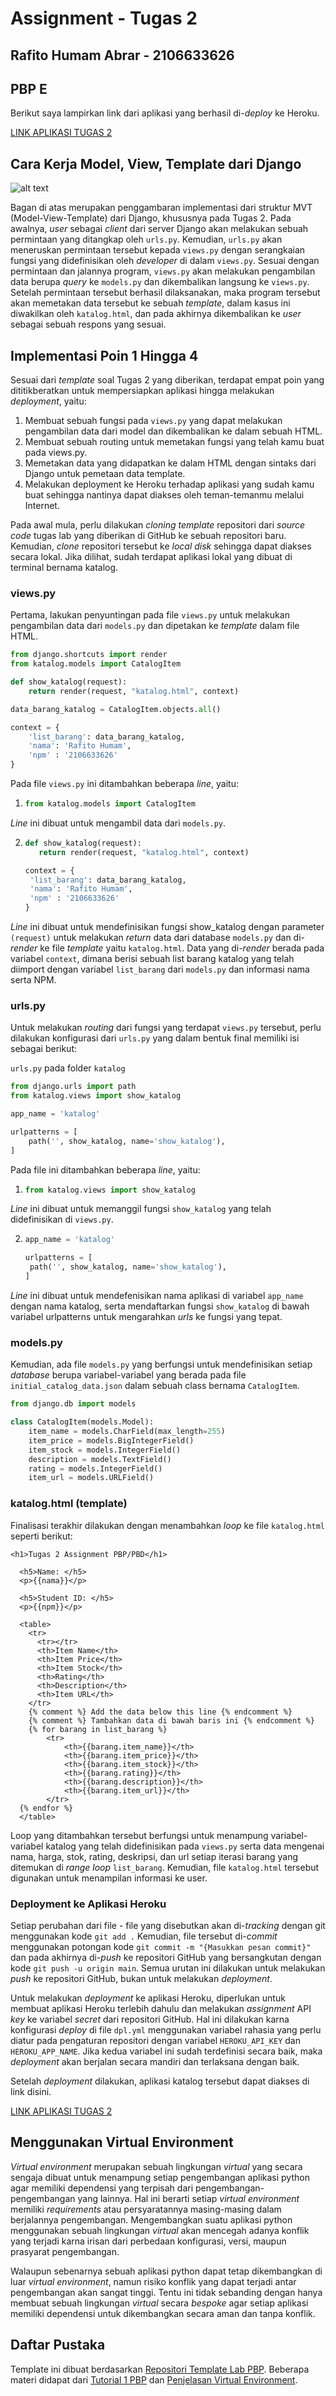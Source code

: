 # Assignment - Tugas 2

## Rafito Humam Abrar - 2106633626
## PBP E

Berikut saya lampirkan link dari aplikasi yang berhasil di-*deploy* ke Heroku.

[LINK APLIKASI TUGAS 2](https://tugas2-rafitohumam.herokuapp.com/katalog/ "App Heroku Tugas 2 - Katalog")

## Cara Kerja Model, View, Template dari Django 

![alt text](baganreadme.jpg "Bagan Tugas 2")

Bagan di atas merupakan penggambaran implementasi dari struktur MVT (Model-View-Template) dari Django, khususnya pada Tugas 2. Pada awalnya, *user* sebagai *client* dari server Django akan melakukan sebuah permintaan yang ditangkap oleh `urls.py`. Kemudian, `urls.py` akan meneruskan permintaan tersebut kepada `views.py` dengan serangkaian fungsi yang didefinisikan oleh *developer* di dalam `views.py`. Sesuai dengan permintaan dan jalannya program, `views.py` akan melakukan pengambilan data berupa *query* ke `models.py` dan dikembalikan langsung ke `views.py`. Setelah permintaan tersebut berhasil dilaksanakan, maka program tersebut akan memetakan data tersebut ke sebuah *template*, dalam kasus ini diwakilkan oleh `katalog.html`, dan pada akhirnya dikembalikan ke *user* sebagai sebuah respons yang sesuai.

## Implementasi Poin 1 Hingga 4

Sesuai dari *template* soal Tugas 2 yang diberikan, terdapat empat poin yang dititikberatkan untuk mempersiapkan aplikasi hingga melakukan *deployment*, yaitu:

1. Membuat sebuah fungsi pada `views.py` yang dapat melakukan pengambilan data dari model dan dikembalikan ke dalam sebuah HTML.
2. Membuat sebuah routing untuk memetakan fungsi yang telah kamu buat pada views.py.
3. Memetakan data yang didapatkan ke dalam HTML dengan sintaks dari Django untuk pemetaan data template.
4. Melakukan deployment ke Heroku terhadap aplikasi yang sudah kamu buat sehingga nantinya dapat diakses oleh teman-temanmu melalui Internet.

Pada awal mula, perlu dilakukan *cloning template* repositori dari *source code* tugas lab yang diberikan di GitHub ke sebuah repositori baru. Kemudian, *clone* repositori tersebut ke *local disk* sehingga dapat diakses secara lokal. Jika dilihat, sudah terdapat aplikasi lokal yang dibuat di terminal bernama katalog.

### views.py

Pertama, lakukan penyuntingan pada file `views.py` untuk melakukan pengambilan data dari `models.py` dan dipetakan ke *template* dalam file HTML.

```python
from django.shortcuts import render
from katalog.models import CatalogItem

def show_katalog(request):
    return render(request, "katalog.html", context)

data_barang_katalog = CatalogItem.objects.all()

context = {
    'list_barang': data_barang_katalog,
    'nama': 'Rafito Humam',
    'npm' : '2106633626'
}
```

Pada file `views.py` ini ditambahkan beberapa *line*, yaitu:
1. ```python
   from katalog.models import CatalogItem
   ```
*Line* ini dibuat untuk mengambil data dari `models.py`.

2. ```python 
   def show_katalog(request):
      return render(request, "katalog.html", context)

   context = {
    'list_barang': data_barang_katalog,
    'nama': 'Rafito Humam',
    'npm' : '2106633626'
   }
   ```
*Line* ini dibuat untuk mendefinisikan fungsi show_katalog dengan parameter `(request)` untuk melakukan *return* data dari database `models.py` dan di-*render* ke file *template* yaitu `katalog.html`. Data yang di-*render* berada pada variabel `context`, dimana berisi sebuah list barang katalog yang telah diimport dengan variabel `list_barang` dari `models.py` dan informasi nama serta NPM.

### urls.py

Untuk melakukan *routing* dari fungsi yang terdapat `views.py` tersebut, perlu dilakukan konfigurasi dari `urls.py` yang dalam bentuk final memiliki isi sebagai berikut:

`urls.py` pada folder `katalog`
```python
from django.urls import path
from katalog.views import show_katalog

app_name = 'katalog'

urlpatterns = [
    path('', show_katalog, name='show_katalog'),
]
```

Pada file ini ditambahkan beberapa *line*, yaitu:
1. ```python
   from katalog.views import show_katalog
   ```
*Line* ini dibuat untuk memanggil fungsi `show_katalog` yang telah didefinisikan di `views.py`.

2. ```python
   app_name = 'katalog'

   urlpatterns = [
    path('', show_katalog, name='show_katalog'),
   ]
   ```
*Line* ini dibuat untuk mendefenisikan nama aplikasi di variabel `app_name` dengan nama katalog, serta mendaftarkan fungsi `show_katalog` di bawah variabel urlpatterns untuk mengarahkan *urls* ke fungsi yang tepat.

### models.py

Kemudian, ada file `models.py` yang berfungsi untuk mendefinisikan setiap *database* berupa variabel-variabel yang berada pada file `initial_catalog_data.json` dalam sebuah class bernama `CatalogItem`.

```python
from django.db import models

class CatalogItem(models.Model):
    item_name = models.CharField(max_length=255)
    item_price = models.BigIntegerField()
    item_stock = models.IntegerField()
    description = models.TextField()
    rating = models.IntegerField()
    item_url = models.URLField()
```

### katalog.html (template)

Finalisasi terakhir dilakukan dengan menambahkan *loop* ke file `katalog.html` seperti berikut:

```shell
<h1>Tugas 2 Assignment PBP/PBD</h1>

  <h5>Name: </h5>
  <p>{{nama}}</p>

  <h5>Student ID: </h5>
  <p>{{npm}}</p>

  <table>
    <tr>
      <tr></tr>
      <th>Item Name</th>
      <th>Item Price</th>
      <th>Item Stock</th>
      <th>Rating</th>
      <th>Description</th>
      <th>Item URL</th>
    </tr>
    {% comment %} Add the data below this line {% endcomment %}
    {% comment %} Tambahkan data di bawah baris ini {% endcomment %}
    {% for barang in list_barang %}
        <tr>
            <th>{{barang.item_name}}</th>
            <th>{{barang.item_price}}</th>
            <th>{{barang.item_stock}}</th>
            <th>{{barang.rating}}</th>
            <th>{{barang.description}}</th>
            <th>{{barang.item_url}}</th>
        </tr>
  {% endfor %}
  </table>
  ```

  Loop yang ditambahkan tersebut berfungsi untuk menampung variabel-variabel katalog yang telah didefinisikan pada `views.py` serta data mengenai nama, harga, stok, rating, deskripsi, dan url setiap iterasi barang yang ditemukan di *range loop* `list_barang`. Kemudian, file `katalog.html` tersebut digunakan untuk menampilan informasi ke user.

### Deployment ke Aplikasi Heroku

Setiap perubahan dari file - file yang disebutkan akan di-*tracking* dengan git menggunakan kode `git add .` Kemudian, file tersebut di-*commit* menggunakan potongan kode `git commit -m "{Masukkan pesan commit}"` dan pada akhirnya di-*push* ke repositori GitHub yang bersangkutan dengan kode `git push -u origin main`. Semua urutan ini dilakukan untuk melakukan *push* ke repositori GitHub, bukan untuk melakukan *deployment*.

Untuk melakukan *deployment* ke aplikasi Heroku, diperlukan untuk membuat aplikasi Heroku terlebih dahulu dan melakukan *assignment* API *key* ke variabel *secret* dari repositori GitHub. Hal ini dilakukan karna konfigurasi *deploy* di file `dpl.yml` menggunakan variabel rahasia yang perlu diatur pada pengaturan repositori dengan variabel `HEROKU_API_KEY` dan `HEROKU_APP_NAME`. Jika kedua variabel ini sudah terdefinisi secara baik, maka *deployment* akan berjalan secara mandiri dan terlaksana dengan baik.

Setelah *deployment* dilakukan, aplikasi katalog tersebut dapat diakses di link disini.

[LINK APLIKASI TUGAS 2](https://tugas2-rafitohumam.herokuapp.com/katalog/ "App Heroku Tugas 2 - Katalog")

## Menggunakan Virtual Environment 

*Virtual environment* merupakan sebuah lingkungan *virtual* yang secara sengaja dibuat untuk menampung setiap pengembangan aplikasi python agar memiliki dependensi yang terpisah dari pengembangan-pengembangan yang lainnya. Hal ini berarti setiap *virtual environment* memiliki *requirements* atau persyaratannya masing-masing dalam berjalannya pengembangan. Mengembangkan suatu aplikasi python menggunakan sebuah lingkungan *virtual* akan mencegah adanya konflik yang terjadi karna irisan dari perbedaan konfigurasi, versi, maupun prasyarat pengembangan.

Walaupun sebenarnya sebuah aplikasi python dapat tetap dikembangkan di luar *virtual environment*, namun risiko konflik yang dapat terjadi antar pengembangan akan sangat tinggi. Tentu ini tidak sebanding dengan hanya membuat sebuah lingkungan *virtual* secara *bespoke* agar setiap aplikasi memiliki dependensi untuk dikembangkan secara aman dan tanpa konflik.

## Daftar Pustaka

Template ini dibuat berdasarkan [Repositori Template Lab PBP](https://github.com/pbp-fasilkom-ui/assignment-repository).
Beberapa materi didapat dari [Tutorial 1 PBP](https://pbp-fasilkom-ui.github.io/ganjil-2023/assignments/tutorial/tutorial-1) dan [Penjelasan Virtual Environment](https://towardsdatascience.com/why-you-should-use-a-virtual-environment-for-every-python-project-c17dab3b0fd0).